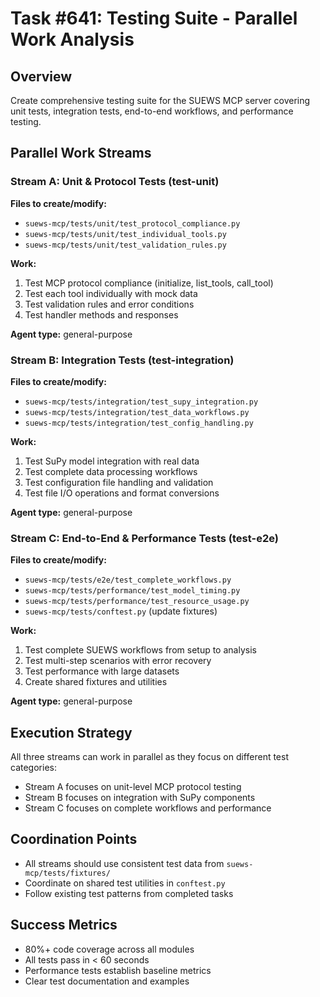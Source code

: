 # Task #641: Testing Suite - Parallel Work Analysis

## Overview
Create comprehensive testing suite for the SUEWS MCP server covering unit tests, integration tests, end-to-end workflows, and performance testing.

## Parallel Work Streams

### Stream A: Unit & Protocol Tests (test-unit)
**Files to create/modify:**
- `suews-mcp/tests/unit/test_protocol_compliance.py`
- `suews-mcp/tests/unit/test_individual_tools.py`
- `suews-mcp/tests/unit/test_validation_rules.py`

**Work:**
1. Test MCP protocol compliance (initialize, list_tools, call_tool)
2. Test each tool individually with mock data
3. Test validation rules and error conditions
4. Test handler methods and responses

**Agent type:** general-purpose

### Stream B: Integration Tests (test-integration)
**Files to create/modify:**
- `suews-mcp/tests/integration/test_supy_integration.py`
- `suews-mcp/tests/integration/test_data_workflows.py`
- `suews-mcp/tests/integration/test_config_handling.py`

**Work:**
1. Test SuPy model integration with real data
2. Test complete data processing workflows
3. Test configuration file handling and validation
4. Test file I/O operations and format conversions

**Agent type:** general-purpose

### Stream C: End-to-End & Performance Tests (test-e2e)
**Files to create/modify:**
- `suews-mcp/tests/e2e/test_complete_workflows.py`
- `suews-mcp/tests/performance/test_model_timing.py`
- `suews-mcp/tests/performance/test_resource_usage.py`
- `suews-mcp/tests/conftest.py` (update fixtures)

**Work:**
1. Test complete SUEWS workflows from setup to analysis
2. Test multi-step scenarios with error recovery
3. Test performance with large datasets
4. Create shared fixtures and utilities

**Agent type:** general-purpose

## Execution Strategy
All three streams can work in parallel as they focus on different test categories:
- Stream A focuses on unit-level MCP protocol testing
- Stream B focuses on integration with SuPy components  
- Stream C focuses on complete workflows and performance

## Coordination Points
- All streams should use consistent test data from `suews-mcp/tests/fixtures/`
- Coordinate on shared test utilities in `conftest.py`
- Follow existing test patterns from completed tasks

## Success Metrics
- 80%+ code coverage across all modules
- All tests pass in < 60 seconds
- Performance tests establish baseline metrics
- Clear test documentation and examples